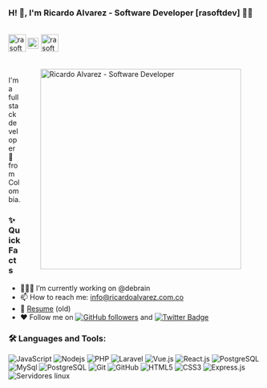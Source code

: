 ### H! 👋, I'm Ricardo Alvarez - Software Developer [rasoftdev] 👨‍💻

<br/>

<div style="display:flex; align-items:center">

<a href="https://instagram.com/rasoftdev">
  <img align="left" alt="rasoftdev | Instagram" width="35px" src="https://assets.stickpng.com/thumbs/580b57fcd9996e24bc43c53e.png" />
</a>

<a href="https://www.linkedin.com/in/yoricardoalvarez/">
  <img align="left" style="margin-right:5px" alt="Ricardo Alvarez Linkedin" width="22px" src="https://cdn-icons-png.flaticon.com/512/174/174857.png" />
</a>

<a href="https://twitter.com/rasoftdev">
  <img align="left" alt="rasoftdev | Twitter" width="35px" src="https://assets.stickpng.com/thumbs/580b57fcd9996e24bc43c53e.png" />
</a>

</div>

<br />
<br/>

  <img align="right" height="400px" style="margin-right:40px; margin-left:40px" alt="Ricardo Alvarez - Software Developer" src="https://ricardoalvarez.com.co/assets/images/site/logo.png" />
<p>
I'm a full stack developer 🚀 from Colombia.
<br/>

  
### ✨ Quick Facts

-   👨🏽‍💻 I’m currently working on @debrain
-   📫 How to reach me: info@ricardoalvarez.com.co
-   📝 [Resume](https://drive.google.com/file/d/133DORKs_g-qGfoibV_JtRnGq-9iGkq-p/view?usp=sharing) (old)
-   ♥ Follow me on [![GitHub followers](https://img.shields.io/github/followers/rasoftdev?label=Follow&style=social)](https://github.com/rasoftdev/?tab=follow) and [![Twitter Badge](https://img.shields.io/badge/-@rasoftdev-1ca0f1?style=flat-square&labelColor=1ca0f1&logo=twitter&logoColor=white&link=https://twitter.com/aman_atg)](https://twitter.com/aman_atg)

### 🛠️ Languages and Tools:

![JavaScript](https://img.shields.io/badge/-JavaScript-black?style=flat-square&logo=javascript)
![Nodejs](https://img.shields.io/badge/-Nodejs-black?style=flat-square&logo=Node.js)
![PHP](https://img.shields.io/badge/-PHP-black?style=flat-square&logo=PHP)
![Laravel](https://img.shields.io/badge/-Laravel-black?style=flat-square&logo=Laravel)
![Vue.js](https://img.shields.io/badge/-Vue.js-black?style=flat-square&logo=Vue.js)
![React.js](https://img.shields.io/badge/-React-black?style=flat-square&logo=React)
![PostgreSQL](https://img.shields.io/badge/-PostgreSQL-black?style=flat-square&logo=PostgreSQL)
![MySql](https://img.shields.io/badge/-MySql-black?style=flat-square&logo=mysql)
![PostgreSQL](https://img.shields.io/badge/-PostgreSQL-black?style=flat-square&logo=PostgreSQL)
![Git](https://img.shields.io/badge/-Git-black?style=flat-square&logo=git)
![GitHub](https://img.shields.io/badge/-GitHub-black?style=flat-square&logo=github)
![HTML5](https://img.shields.io/badge/-HTML5-black?style=flat-square&logo=html5&logoColor=white)
![CSS3](https://img.shields.io/badge/-CSS3-black?style=flat-square&logo=css3)
![Express.js](https://img.shields.io/badge/-Express-black?style=flat-square&logo=expressjs)
![Servidores linux](https://img.shields.io/badge/-linux-black?style=flat-square&logo=linux)
